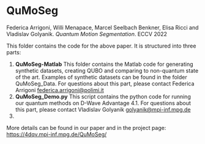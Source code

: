 # QuMoSeg

Federica Arrigoni, Willi Menapace, Marcel Seelbach Benkner, Elisa Ricci and Vladislav Golyanik. *Quantum Motion Segmentation*. ECCV 2022

This folder contains the code for the above paper. It is structured into three parts:

1) **QuMoSeg-Matlab** This folder contains the Matlab code for generating synthetic datasets, creating QUBO and comparing to non-quantum state of the art. Examples of synthetic datasets can be found in the folder QuMoSeg_Data. For questions about this part, please contact Federica Arrigoni federica.arrigoni@polimi.it 
2) **QuMoSeg_Demo.py** This script contains the python code for running our quantum methods on D-Wave Advantage 4.1. For questions about this part, please contact Vladislav Golyanik golyanik@mpi-inf.mpg.de 
3) 

More details can be found in our paper and in the project page: https://4dqv.mpi-inf.mpg.de/QuMoSeg/ 
